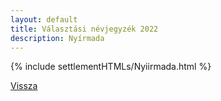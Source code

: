 ```yaml
---
layout: default
title: Választási névjegyzék 2022
description: Nyírmada
---
```


{% include settlementHTMLs/Nyiirmada.html %}

[Vissza](./)